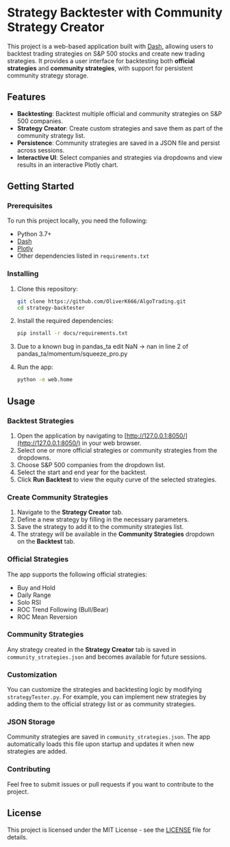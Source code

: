 # Strategy Backtester with Community Strategy Creator

This project is a web-based application built with [Dash](https://dash.plotly.com/), allowing users to backtest trading strategies on S&P 500 stocks and create new trading strategies. It provides a user interface for backtesting both **official strategies** and **community strategies**, with support for persistent community strategy storage.

## Features

- **Backtesting**: Backtest multiple official and community strategies on S&P 500 companies.
- **Strategy Creator**: Create custom strategies and save them as part of the community strategy list.
- **Persistence**: Community strategies are saved in a JSON file and persist across sessions.
- **Interactive UI**: Select companies and strategies via dropdowns and view results in an interactive Plotly chart.

## Getting Started

### Prerequisites

To run this project locally, you need the following:

- Python 3.7+
- [Dash](https://dash.plotly.com/)
- [Plotly](https://plotly.com/python/)
- Other dependencies listed in `requirements.txt`

### Installing

1. Clone this repository:

   ```bash
   git clone https://github.com/OliverK666/AlgoTrading.git
   cd strategy-backtester
   ```
2. Install the required dependencies:

    ```bash
    pip install -r docs/requirements.txt
    ```
3. Due to a known bug in pandas_ta edit NaN -> nan in line 2 of pandas_ta/momentum/squeeze_pro.py
4. Run the app:
   ```bash
   python -m web.home
   ```

## Usage

### Backtest Strategies

1. Open the application by navigating to [http://127.0.0.1:8050/](http://127.0.0.1:8050/) in your web browser.
2. Select one or more official strategies or community strategies from the dropdowns.
3. Choose S&P 500 companies from the dropdown list.
4. Select the start and end year for the backtest.
5. Click **Run Backtest** to view the equity curve of the selected strategies.

### Create Community Strategies

1. Navigate to the **Strategy Creator** tab.
2. Define a new strategy by filling in the necessary parameters.
3. Save the strategy to add it to the community strategies list.
4. The strategy will be available in the **Community Strategies** dropdown on the **Backtest** tab.

### Official Strategies

The app supports the following official strategies:

- Buy and Hold
- Daily Range
- Solo RSI
- ROC Trend Following (Bull/Bear)
- ROC Mean Reversion

### Community Strategies

Any strategy created in the **Strategy Creator** tab is saved in `community_strategies.json` and becomes available for future sessions.

### Customization

You can customize the strategies and backtesting logic by modifying `strategyTester.py`. For example, you can implement new strategies by adding them to the official strategy list or as community strategies.

### JSON Storage

Community strategies are saved in `community_strategies.json`. The app automatically loads this file upon startup and updates it when new strategies are added.

### Contributing

Feel free to submit issues or pull requests if you want to contribute to the project.

## License

This project is licensed under the MIT License - see the [LICENSE](./LICENSE) file for details.

